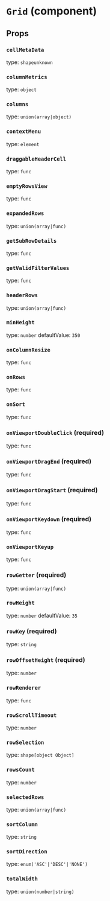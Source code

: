 `Grid` (component)
==================



Props
-----

### `cellMetaData`

type: `shapeunknown`


### `columnMetrics`

type: `object`


### `columns`

type: `union(array|object)`


### `contextMenu`

type: `element`


### `draggableHeaderCell`

type: `func`


### `emptyRowsView`

type: `func`


### `expandedRows`

type: `union(array|func)`


### `getSubRowDetails`

type: `func`


### `getValidFilterValues`

type: `func`


### `headerRows`

type: `union(array|func)`


### `minHeight`

type: `number`
defaultValue: `350`


### `onColumnResize`

type: `func`


### `onRows`

type: `func`


### `onSort`

type: `func`


### `onViewportDoubleClick` (required)

type: `func`


### `onViewportDragEnd` (required)

type: `func`


### `onViewportDragStart` (required)

type: `func`


### `onViewportKeydown` (required)

type: `func`


### `onViewportKeyup`

type: `func`


### `rowGetter` (required)

type: `union(array|func)`


### `rowHeight`

type: `number`
defaultValue: `35`


### `rowKey` (required)

type: `string`


### `rowOffsetHeight` (required)

type: `number`


### `rowRenderer`

type: `func`


### `rowScrollTimeout`

type: `number`


### `rowSelection`

type: `shape[object Object]`


### `rowsCount`

type: `number`


### `selectedRows`

type: `union(array|func)`


### `sortColumn`

type: `string`


### `sortDirection`

type: `enum('ASC'|'DESC'|'NONE')`


### `totalWidth`

type: `union(number|string)`

